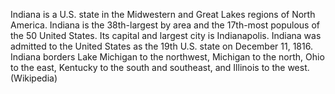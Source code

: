 Indiana is a U.S. state in the Midwestern and Great Lakes regions of North America. Indiana is the 38th-largest by area and the 17th-most populous of the 50 United States. Its capital and largest city is Indianapolis. Indiana was admitted to the United States as the 19th U.S. state on December 11, 1816. Indiana borders Lake Michigan to the northwest, Michigan to the north, Ohio to the east, Kentucky to the south and southeast, and Illinois to the west. (Wikipedia)
